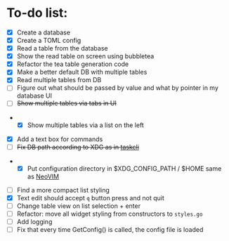 # To-do list:
- [x] Create a database
- [x] Create a TOML config
- [x] Read a table from the database
- [x] Show the read table on screen using bubbletea
- [x] Refactor the tea table generation code
- [x] Make a better default DB with multiple tables
- [x] Read multiple tables from DB
- [ ] Figure out what should be passed by value and what by pointer in my database UI
- [ ] ~~Show multiple tables via tabs in UI~~
- - [x] Show multiple tables via a list on the left
- [x] Add a text box for commands
- [ ] ~~Fix DB path according to XDG as in [taskcli](https://github.com/charmbracelet/taskcli)~~
- - [x] Put configuration directory in $XDG_CONFIG_PATH / $HOME same as [NeoVIM](https://wiki.archlinux.org/title/Neovim#:~:text=%7C%7C%20fvimAUR-,Configuration,config%2Fnvim%2Finit.)
- [ ] Find a more compact list styling
- [x] Text edit should accept `q` button press and not quit
- [ ] Change table view on list selection + enter
- [ ] Refactor: move all widget styling from constructors to `styles.go`
- [ ] Add logging
- [ ] Fix that every time GetConfig() is called, the config file is loaded
